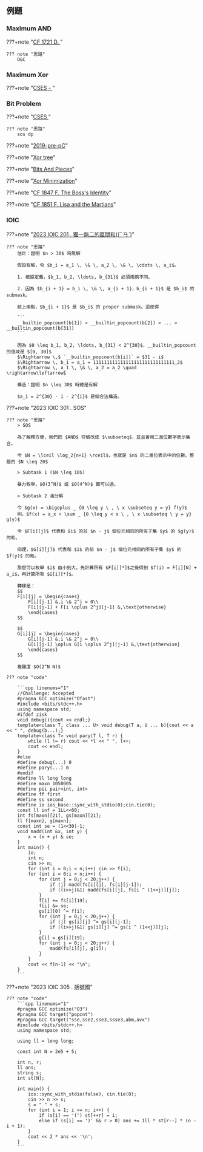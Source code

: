 ## 例題

### Maximum AND

???+note "[CF 1721 D. ](https://codeforces.com/problemset/problem/1721/D)"

	??? note "思路"
		D&C

### Maximum Xor

???+note "[CSES - ](https://cses.fi/problemset/task/1655)"

### Bit Problem

???+note "[CSES ](https://cses.fi/problemset/task/1654)"

	??? note "思路"
		sos dp

???+note "[2019-pre-pC](https://drive.google.com/file/d/1ECLkM85zf-TS8wMCWiqQP89PNK_b6JZQ/view)"
	
???+note "[Xor tree](https://codeforces.com/problemset/problem/1709/E)"

???+note "[Bits And Pieces](https://codeforces.com/problemset/problem/1208/F)"

???+note "[Xor Minimization](https://atcoder.jp/contests/abc281/tasks/abc281_f)"

???+note "[CF 1847 F. The Boss's Identity](https://codeforces.com/contest/1847/problem/F)"

???+note "[CF 1851 F. Lisa and the Martians](https://codeforces.com/contest/1851/problem/F)"
	
### IOIC 

???+note "<a href="/wiki/other/images/ioic_201.html" target="_blank">2023 IOIC 201 . 獨一無二的區間和(ㄏㄢˋ)</a>"
	
	??? note "思路"
		估計：證明 $n > 30$ 時無解
		
		假設有解，令 $b_i = a_1 \, \& \, a_2 \, \& \, \cdots \, a_i$。
		
		1. 根據定義，$b_1, b_2, \ldots, b_{31}$ 必須兩兩不同。
	    
	    2. 因為 $b_{i + 1} = b_i \, \& \, a_{i + 1}，b_{i + 1}$ 是 $b_i$ 的 submask。

	    綜上兩點，$b_{i + 1}$ 是 $b_i$ 的 proper submask。這使得
		
		```
	    __builtin_popcount(b[1]) > __builtin_popcount(b[2]) > ... > __builtin_popcount(b[31])
	    ```
	    
	    因為 $0 \leq b_1, b_2, \ldots, b_{31} < 2^{30}$，__builtin_popcount 的值域是 $[0, 30]$
	    $\Rightarrow \,$ `__builtin_popcount(b[i])` = $31 - i$
	    $\Rightarrow \, b_1 = a_1 = 111111111111111111111111111111_2$
	    $\Rightarrow \, a_1 \, \& \, a_2 = a_2 \quad \rightarrow\leftarrow$
	
	    構造：證明 $n \leq 30$ 時總是有解
	    
	    $a_i = 2^{30} - 1 - 2^{i}$ 是個合法構造。

???+note "<a ref="/wiki/other/images/ioic_301.html" target="_blank">2023 IOIC 301 . SOS</a>"

	??? note "思路"
		> SOS
		
        為了解釋方便，我們把 $AND$ 符號改成 $\subseteq$，並且會用二進位數字表示集合。

        令 $N = \lceil \log_2{n+1} \rceil$，也就是 $n$ 的二進位表示中的位數。整題的 $N \leq 20$

        > Subtask 1 ($N \leq 10$)
        
        暴力枚舉，$O(3^N)$ 或 $O(4^N)$ 都可以過。

        > Subtask 2 滿分解
        
        令 $g(x) = \bigoplus _ {0 \leq y \ , \ x \subseteq y = y} f(y)$
        則，$f(x) = a_x + \sum _ {0 \leq y < x \ , \ x \subseteq \ y = y} g(y)$

        令 $F[i][j]$ 代表和 $i$ 的前 $n - j$ 個位元相同的所有子集 $y$ 的 $g(y)$ 的和。

        同理，$G[i][j]$ 代表和 $i$ 的前 $n - j$ 個位元相同的所有子集 $y$ 的 $f(y)$ 的和。

        那麼可以枚舉 $i$ 由小到大，先計算所有 $F[i][*]$之後得到 $f(i) = F[i][N] + a_i$，再計算所有 $G[i][*]$。

        轉移是：
        $$
        F[i][j] = \begin{cases}
            F[i][j-1] &,i \& 2^j = 0\\
            F[i][j-1] + F[i \oplus 2^j][j-1] &,\text{otherwise}
            \end{cases}
        $$

        $$
        G[i][j] = \begin{cases}
            G[i][j-1] &,i \& 2^j = 0\\
            G[i][j-1] \oplus G[i \oplus 2^j][j-1] &,\text{otherwise}
            \end{cases}
        $$

        複雜度 $O(2^N N)$

	??? note "code"

        ```cpp linenums="1"
        //Challenge: Accepted
        #pragma GCC optimize("Ofast")
        #include <bits/stdc++.h>
        using namespace std;
        #ifdef zisk
        void debug(){cout << endl;}
        template<class T, class ... U> void debug(T a, U ... b){cout << a << " ", debug(b...);}
        template<class T> void pary(T l, T r) {
            while (l != r) cout << *l << " ", l++;
            cout << endl;
        }
        #else
        #define debug(...) 0
        #define pary(...) 0
        #endif
        #define ll long long
        #define maxn 1050005
        #define pii pair<int, int>
        #define ff first
        #define ss second
        #define io ios_base::sync_with_stdio(0);cin.tie(0);
        const ll inf = 1LL<<60;
        int fs[maxn][21], gs[maxn][21];
        ll f[maxn], g[maxn];
        const int se = (1<<30)-1;
        void madd(int &x, int y) {
            x = (x + y) & se;
        }
        int main() {
            io;
            int n;
            cin >> n;
            for (int i = 0;i < n;i++) cin >> f[i];
            for (int i = 0;i < n;i++) {
                for (int j = 0;j < 20;j++) {
                    if (j) madd(fs[i][j], fs[i][j-1]);
                    if ((i>>j)&1) madd(fs[i][j], fs[i ^ (1<<j)][j]);
                }
                f[i] += fs[i][19];
                f[i] &= se;
                gs[i][0] ^= f[i];
                for (int j = 0;j < 20;j++) {
                    if (j) gs[i][j] ^= gs[i][j-1];
                    if ((i>>j)&1) gs[i][j] ^= gs[i ^ (1<<j)][j];
                }
                g[i] = gs[i][19];
                for (int j = 0;j < 20;j++) {
                    madd(fs[i][j], g[i]);
                }
            }	
            cout << f[n-1] << "\n";
        }
        ```

???+note "<a ref="/wiki/other/images/ioic_305.html" target="_blank">2023 IOIC 305 . 括號國</a>"

	??? note "code"
		```cpp linenums="1"
		#pragma GCC optimize("O3")
        #pragma GCC target("popcnt")
        #pragma GCC target("sse,sse2,sse3,ssse3,abm,avx")
        #include <bits/stdc++.h>
        using namespace std;

        using ll = long long;

        const int N = 2e5 + 5;

        int n, r;
        ll ans;
        string s;
        int st[N];

        int main() {
            ios::sync_with_stdio(false), cin.tie(0);
            cin >> n >> s;
            s = " " + s;
            for (int i = 1; i <= n; i++) {
                if (s[i] == '(') st[++r] = i;
                else if (s[i] == ')' && r > 0) ans += 1ll * st[r--] * (n - i + 1);
            }
            cout << 2 * ans << '\n';
        }
		```
